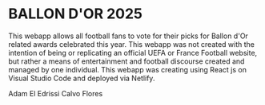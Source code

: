 # BALLON D'OR 2025

This webapp allows all football fans to vote for their picks for Ballon d'Or related awards celebrated this year. This webapp was not created with the intention of being or replicating an official UEFA or France Football website, but rather a means of entertainment and football discourse created and managed by one individual. This webapp was creating using React js on Visual Studio Code and deployed via Netlify.

Adam El Edrissi Calvo Flores